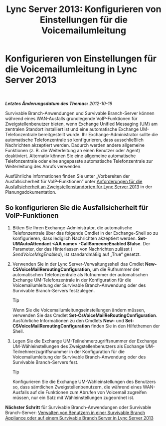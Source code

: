 ﻿---
title: 'Lync Server 2013: Konfigurieren von Einstellungen für die Voicemailumleitung'
TOCTitle: Konfigurieren von Einstellungen für die Voicemailumleitung
ms:assetid: 7ab6be28-eabb-4a79-a796-648887d71b83
ms:mtpsurl: https://technet.microsoft.com/de-de/library/Gg398606(v=OCS.15)
ms:contentKeyID: 49294494
ms.date: 05/19/2016
mtps_version: v=OCS.15
ms.translationtype: HT
---

# Konfigurieren von Einstellungen für die Voicemailumleitung in Lync Server 2013

 

_**Letztes Änderungsdatum des Themas:** 2012-10-18_

Survivable Branch-Anwendungen und Survivable Branch-Server können während eines WAN-Ausfalls grundlegende VoIP-Funktionen für Zweigstellenbenutzer bieten, wenn Exchange Unified Messaging (UM) am zentralen Standort installiert ist und eine automatische Exchange UM-Telefonzentrale bereitgestellt wurde. Ihr Exchange-Administrator sollte die automatische Telefonzentrale so konfigurieren, dass ausschließlich Nachrichten akzeptiert werden. Dadurch werden andere allgemeine Funktionen (z. B. die Weiterleitung an einen Benutzer oder Agent) deaktiviert. Alternativ können Sie eine allgemeine automatische Telefonzentrale oder eine angepasste automatische Telefonzentrale zur Weiterleitung des Anrufs verwenden.

Ausführliche Informationen finden Sie unter „Vorbereiten der Ausfallsicherheit für VoIP-Funktionen“ unter [Anforderungen für die Ausfallsicherheit an Zweigstellenstandorten für Lync Server 2013](lync-server-2013-branch-site-resiliency-requirements.md) in der Planungsdokumentation.

## So konfigurieren Sie die Ausfallsicherheit für VoIP-Funktionen

1.  Bitten Sie Ihren Exchange-Administrator, die automatische Telefonzentrale über das folgende Cmdlet in der Exchange-Shell so zu konfigurieren, dass lediglich Nachrichten akzeptiert werden. **Set-UMAutoAttendant \<AA name\> -CallSomeoneEnabled $false**. Der Parameter, der das Hinterlassen von Nachrichten zulässt ( *SendVoiceMsgEnabled*), ist standardmäßig auf „True“ gesetzt.

2.  Verwenden Sie in der Lync Server-Verwaltungsshell das Cmdlet **New-CSVoiceMailReroutingConfiguration**, um die Rufnummer der automatischen Telefonzentrale als Rufnummer der automatischen Exchange UM-Telefonzentrale in der Konfiguration für die Voicemailumleitung der Survivable Branch-Anwendung oder des Survivable Branch-Servers festzulegen.
    

    > [!TIP]
    > Wenn Sie die Voicemailumleitungseinstellungen ändern müssen, verwenden Sie das Cmdlet <STRONG>Set-CsVoiceMailReRoutingConfiguration</STRONG>. Ausführliche Informationen zu den Cmdlets <STRONG>New-</STRONG> und <STRONG>Set-CSVoiceMailReroutingConfiguration</STRONG> finden Sie in den Hilfethemen der Shell.



3.  Legen Sie die Exchange UM-Teilnehmerzugriffsnummer der Exchange UM-Wähleinstellungen des Zweigstellenbenutzers als Exchange UM-Teilnehmerzugriffsnummer in der Konfiguration für die Voicemailumleitung der Survivable Branch-Anwendung oder des Survivable Branch-Servers fest.
    

    > [!TIP]
    > Konfigurieren Sie die Exchange UM-Wähleinstellungen des Benutzers so, dass sämtlichen Zweigstellenbenutzern, die während eines WAN-Ausfalls auf die Funktionen zum Abrufen von Voicemail zugreifen müssen, nur ein Satz mit Wähleinstellungen zugeordnet ist.



**Nächster Schritt** für Survivable Branch-Anwendungen oder Survivable Branch-Server: [Verwalten von Benutzern in einer Survivable Branch Appliance oder auf einem Survivable Branch Server in Lync Server 2013](lync-server-2013-home-users-on-a-survivable-branch-appliance-or-server.md)

